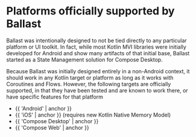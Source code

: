 ---
---

# Platforms officially supported by Ballast

Ballast was intentionally designed to not be tied directly to any particular platform or UI toolkit. In fact, while most
Kotlin MVI libraries were initially developed for Android and show many artifacts of that initial base, Ballast started
as a State Management solution for Compose Desktop.

Because Ballast was initially designed entirely in a non-Android context, it should work in any Kotlin target or 
platform as long as it works with Coroutines and Flows. However, the following targets are officially supported, in 
that they have been tested and are known to work there, or have specific features for that platform

- {{ 'Android' | anchor }}
- {{ 'iOS' | anchor }} (requires new Kotlin Native Memory Model)
- {{ 'Compose Desktop' | anchor }}
- {{ 'Compose Web' | anchor }}
